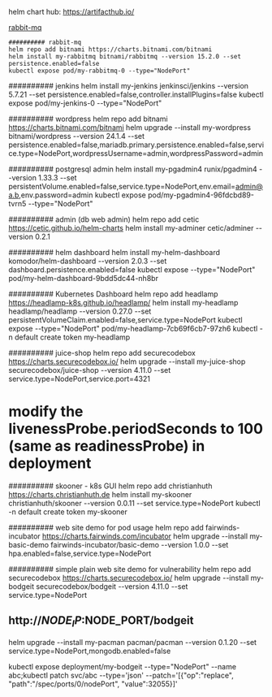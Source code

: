 helm chart hub: https://artifacthub.io/

[rabbit-mq](https://artifacthub.io/packages/helm/bitnami/rabbitmq)
```
########## rabbit-mq
helm repo add bitnami https://charts.bitnami.com/bitnami
helm install my-rabbitmq bitnami/rabbitmq --version 15.2.0 --set persistence.enabled=false
kubectl expose pod/my-rabbitmq-0 --type="NodePort"

```
########## jenkins
helm install my-jenkins jenkinsci/jenkins --version 5.7.21 --set persistence.enabled=false,controller.installPlugins=false
kubectl expose pod/my-jenkins-0 --type="NodePort"

########## wordpress
helm repo add bitnami https://charts.bitnami.com/bitnami
helm upgrade --install my-wordpress bitnami/wordpress --version 24.1.4 --set persistence.enabled=false,mariadb.primary.persistence.enabled=false,service.type=NodePort,wordpressUsername=admin,wordpressPassword=admin

########## postgresql admin
helm install my-pgadmin4 runix/pgadmin4 --version 1.33.3 --set persistentVolume.enabled=false,service.type=NodePort,env.email=admin@a.b,env.password=admin
kubectl expose pod/my-pgadmin4-96fdcbd89-tvrn5 --type="NodePort"

########## admin (db web admin)
helm repo add cetic https://cetic.github.io/helm-charts
helm install my-adminer cetic/adminer --version 0.2.1

########## helm dashboard
helm install my-helm-dashboard komodor/helm-dashboard --version 2.0.3 --set dashboard.persistence.enabled=false
kubectl expose --type="NodePort" pod/my-helm-dashboard-9bdd5dc44-nh8br

########## Kubernetes Dashboard
helm repo add headlamp https://headlamp-k8s.github.io/headlamp/
helm install my-headlamp headlamp/headlamp --version 0.27.0 --set persistentVolumeClaim.enabled=false,service.type=NodePort
kubectl expose --type="NodePort" pod/my-headlamp-7cb69f6cb7-97zh6
kubectl -n default create token my-headlamp

########## juice-shop
helm repo add securecodebox https://charts.securecodebox.io/
helm upgrade --install my-juice-shop securecodebox/juice-shop --version 4.11.0 --set service.type=NodePort,service.port=4321
# modify the livenessProbe.periodSeconds to 100 (same as readinessProbe) in deployment

########## skooner - k8s GUI
helm repo add christianhuth https://charts.christianhuth.de
helm install my-skooner christianhuth/skooner --version 0.0.11 --set service.type=NodePort
kubectl -n default create token my-skooner

########## web site demo for pod usage
helm repo add fairwinds-incubator https://charts.fairwinds.com/incubator
helm upgrade --install my-basic-demo fairwinds-incubator/basic-demo --version 1.0.0 --set hpa.enabled=false,service.type=NodePort

########## simple plain web site demo for vulnerability
helm repo add securecodebox https://charts.securecodebox.io/
helm upgrade --install my-bodgeit securecodebox/bodgeit --version 4.11.0 --set service.type=NodePort
## http://$NODE_IP:$NODE_PORT/bodgeit


helm upgrade --install my-pacman pacman/pacman --version 0.1.20 --set service.type=NodePort,mongodb.enabled=false

kubectl expose deployment/my-bodgeit --type="NodePort" --name abc;kubectl patch svc/abc --type='json' --patch='[{"op":"replace", "path":"/spec/ports/0/nodePort", "value":32055}]'

